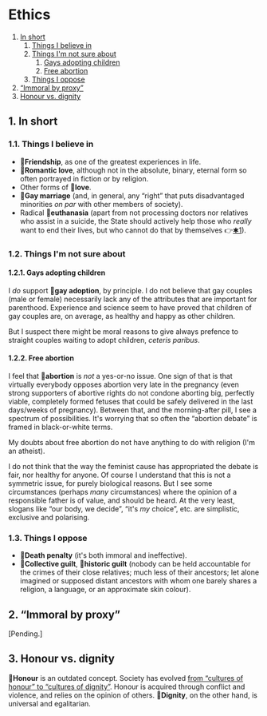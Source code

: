 # Ethics

1. [In short](#1-in-short)
   1. [Things I believe in](#11-things-i-believe-in)
   1. [Things I'm not sure about](#12-things-im-not-sure-about)
      1. [Gays adopting children](#121-gays-adopting-children)
      1. [Free abortion](#122-free-abortion)
   1. [Things I oppose](#13-things-i-oppose)
1. [&ldquo;Immoral by proxy&rdquo;](#2-immoral-by-proxy)
1. [Honour vs. dignity](#3-honour-vs-dignity)

## 1. In short

### 1.1. Things I believe in

* :triangular_flag_on_post:**Friendship**, as one of the greatest experiences in life.
* :triangular_flag_on_post:**Romantic love**, although not in the absolute, binary, eternal form so often portrayed in fiction or by religion.
* Other forms of :triangular_flag_on_post:**love**.
* :triangular_flag_on_post:**Gay marriage** (and, in general, any &ldquo;right&rdquo; that puts disadvantaged minorities *on par* with other members of
  society).
* Radical :triangular_flag_on_post:**euthanasia** (apart from not processing doctors nor relatives who assist in a suicide, the State should actively help those
  who *really* want to end their lives, but who cannot do that by themselves :point_right:[&#10033;1](footnotes.md#1)).

### 1.2. Things I'm not sure about

#### 1.2.1. Gays adopting children

I *do* support :triangular_flag_on_post:**gay adoption**, by principle.
I do not believe that gay couples (male or female) necessarily lack any of the attributes that are important for parenthood.
Experience and science seem to have proved that children of gay couples are, on average, as healthy and happy as other children.

But I suspect there might be moral reasons to give always prefence to straight couples waiting to adopt children, *ceteris paribus*.

#### 1.2.2. Free abortion

I feel that :triangular_flag_on_post:**abortion** is *not* a yes-or-no issue.
One sign of that is that virtually everybody opposes abortion very late in the pregnancy (even strong supporters of abortive rights do not condone aborting big,
perfectly viable, completely formed fetuses that could be safely delivered in the last days/weeks of pregnancy).
Between that, and the morning-after pill, I see a spectrum of possibilities.
It's worrying that so often the &ldquo;abortion debate&rdquo; is framed in black-or-white terms.

My doubts about free abortion do not have anything to do with religion (I'm an atheist).

I do not think that the way the feminist cause has appropriated the debate is fair, nor healthy for anyone.
Of course I understand that this is not a symmetric issue, for purely biological reasons.
But I see some circumstances (perhaps *many* circumstances) where the opinion of a responsible father is of value, and should be heard.
At the very least, slogans like &ldquo;our body, we decide&rdquo;, &ldquo;it's *my* choice&rdquo;, etc. are simplistic, exclusive and polarising.

### 1.3. Things I oppose

* :triangular_flag_on_post:**Death penalty** (it's both immoral and ineffective).
* :triangular_flag_on_post:**Collective guilt**, :triangular_flag_on_post:**historic guilt** (nobody can be held accountable for the crimes of their close
  relatives; much less of their ancestors; let alone imagined or supposed distant ancestors with whom one barely shares a religion, a language, or an
  approximate skin colour).

## 2. &ldquo;Immoral by proxy&rdquo;

\[Pending.\]

## 3. Honour vs. dignity

:triangular_flag_on_post:**Honour** is an outdated concept.
Society has evolved
[from &ldquo;cultures of honour&rdquo; to &ldquo;cultures of dignity&rdquo;](http://heterodoxacademy.org/2016/03/26/victimhood-culture-at-emory/).
Honour is acquired through conflict and violence, and relies on the opinion of others.
:triangular_flag_on_post:**Dignity**, on the other hand, is universal and egalitarian.
